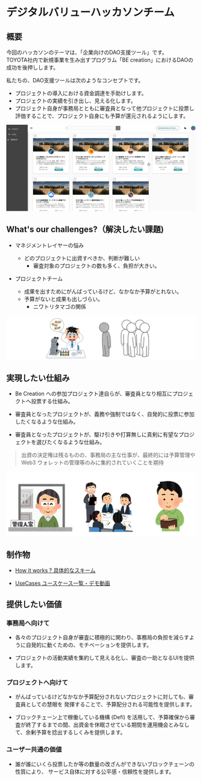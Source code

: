 # デジタルバリューハッカソンチーム

## 概要

今回のハッカソンのテーマは、「企業向けのDAO支援ツール」です。  
TOYOTA社内で新規事業を生み出すプログラム「BE creation」におけるDAOの成功を後押しします。

私たちの、DAO支援ツールは次のようなコンセプトです。

* プロジェクトの導入における資金調達を手助けします。
* プロジェクトの実績を引き出し、見える化します。
* プロジェクト自身が事務局とともに審査員となって他プロジェクトに投票し評価することで、プロジェクト自身にも予算が還元されるようにします。

![Introduction](./docs/images/Introduction.JPG)


## What's our challenges?（解決したい課題)

* マネジメントレイヤーの悩み
   * どのプロジェクトに出資すべきか、判断が難しい
      * 審査対象のプロジェクトの数も多く、負担が大きい。

* プロジェクトチーム
   * 成果を出すためにがんばっているけど、なかなか予算がとれない。
   * 予算がないと成果も出しづらい。
      * ニワトリタマゴの関係

![Problem](./docs/images/Problem.JPG)


## 実現したい仕組み

* Be Creation への参加プロジェクト達自らが、審査員となり相互にプロジェクトへ投票する仕組み。

* 審査員となったプロジェクトが、義務や強制ではなく、自発的に投票に参加したくなるような仕組み。

* 審査員となったプロジェクトが、駆け引きや打算無しに真剣に有望なプロジェクトを選びたくなるような仕組み。

> 出資の決定権は残るものの、事務局の主な仕事が、最終的には予算管理や Web3 ウォレットの管理等のみに集約されていくことを期待

![Expection](./docs/images/Expection.JPG)

## 制作物

* [How it works ? 具体的なスキーム](./docs/Scheme.md)

* [UseCases ユースケース一覧・デモ動画](./docs/UseCases.md)


## 提供したい価値

### 事務局へ向けて

- 各々のプロジェクト自身が審査に積極的に関わり、事務局の負担を減らすように自発的に動くための、モチベーションを提供します。

- プロジェクトの活動実績を集約して見える化し、審査の一助となるUIを提供します。


### プロジェクトへ向けて

- がんばっているけどなかなか予算配分されないプロジェクトに対しても、審査員としての慧眼を
発揮することで、予算配分される可能性を提供します。

- ブロックチェーン上で稼働している機構 (Defi) を活用して、予算確保から審査が終了するまでの間、出資金を休眠させている期間を運用機会とみなして、余剰予算を捻出するしくみを提供します。


### ユーザー共通の価値

- 誰が誰にいくら投票したか等の数量の改ざんができないブロックチェーンの性質により、
サービス自体に対する公平感・信頼性を提供します。

